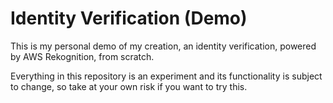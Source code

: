 # Identity Verification (Demo)
This is my personal demo of my creation, an identity verification, powered by AWS Rekognition, from scratch.

Everything in this repository is an experiment and its functionality is subject to change, so take at your own risk if you want to try this.
